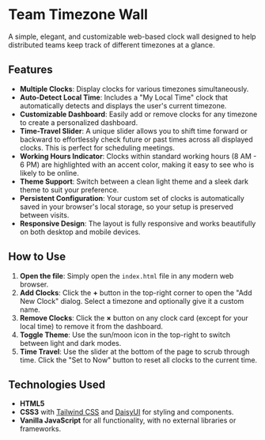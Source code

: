 # Team Timezone Wall

A simple, elegant, and customizable web-based clock wall designed to help distributed teams keep track of different timezones at a glance.

## Features

*   **Multiple Clocks**: Display clocks for various timezones simultaneously.
*   **Auto-Detect Local Time**: Includes a "My Local Time" clock that automatically detects and displays the user's current timezone.
*   **Customizable Dashboard**: Easily add or remove clocks for any timezone to create a personalized dashboard.
*   **Time-Travel Slider**: A unique slider allows you to shift time forward or backward to effortlessly check future or past times across all displayed clocks. This is perfect for scheduling meetings.
*   **Working Hours Indicator**: Clocks within standard working hours (8 AM - 6 PM) are highlighted with an accent color, making it easy to see who is likely to be online.
*   **Theme Support**: Switch between a clean light theme and a sleek dark theme to suit your preference.
*   **Persistent Configuration**: Your custom set of clocks is automatically saved in your browser's local storage, so your setup is preserved between visits.
*   **Responsive Design**: The layout is fully responsive and works beautifully on both desktop and mobile devices.

## How to Use

1.  **Open the file**: Simply open the `index.html` file in any modern web browser.
2.  **Add Clocks**: Click the **+** button in the top-right corner to open the "Add New Clock" dialog. Select a timezone and optionally give it a custom name.
3.  **Remove Clocks**: Click the **×** button on any clock card (except for your local time) to remove it from the dashboard.
4.  **Toggle Theme**: Use the sun/moon icon in the top-right to switch between light and dark modes.
5.  **Time Travel**: Use the slider at the bottom of the page to scrub through time. Click the "Set to Now" button to reset all clocks to the current time.

## Technologies Used

*   **HTML5**
*   **CSS3** with [Tailwind CSS](https://tailwindcss.com/) and [DaisyUI](https://daisyui.com/) for styling and components.
*   **Vanilla JavaScript** for all functionality, with no external libraries or frameworks.
